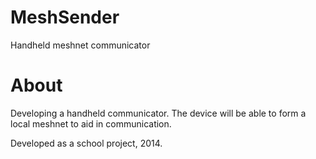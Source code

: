MeshSender
==========

Handheld meshnet communicator


About
=====

Developing a handheld communicator. The device will be able to form a local meshnet to aid in communication.


Developed as a school project, 2014.
